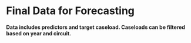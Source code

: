 # Final Data for Forecasting

**Data includes predictors and target caseload. Caseloads can be filtered based on year and circuit.**
